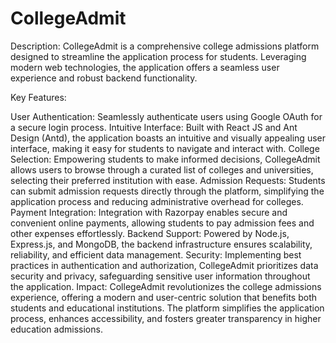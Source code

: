 # CollegeAdmit

Description:
CollegeAdmit is a comprehensive college admissions platform designed to streamline the application process for students. Leveraging modern web technologies, the application offers a seamless user experience and robust backend functionality.

Key Features:

User Authentication: Seamlessly authenticate users using Google OAuth for a secure login process.
Intuitive Interface: Built with React JS and Ant Design (Antd), the application boasts an intuitive and visually appealing user interface, making it easy for students to navigate and interact with.
College Selection: Empowering students to make informed decisions, CollegeAdmit allows users to browse through a curated list of colleges and universities, selecting their preferred institution with ease.
Admission Requests: Students can submit admission requests directly through the platform, simplifying the application process and reducing administrative overhead for colleges.
Payment Integration: Integration with Razorpay enables secure and convenient online payments, allowing students to pay admission fees and other expenses effortlessly.
Backend Support: Powered by Node.js, Express.js, and MongoDB, the backend infrastructure ensures scalability, reliability, and efficient data management.
Security: Implementing best practices in authentication and authorization, CollegeAdmit prioritizes data security and privacy, safeguarding sensitive user information throughout the application.
Impact:
CollegeAdmit revolutionizes the college admissions experience, offering a modern and user-centric solution that benefits both students and educational institutions. The platform simplifies the application process, enhances accessibility, and fosters greater transparency in higher education admissions.
